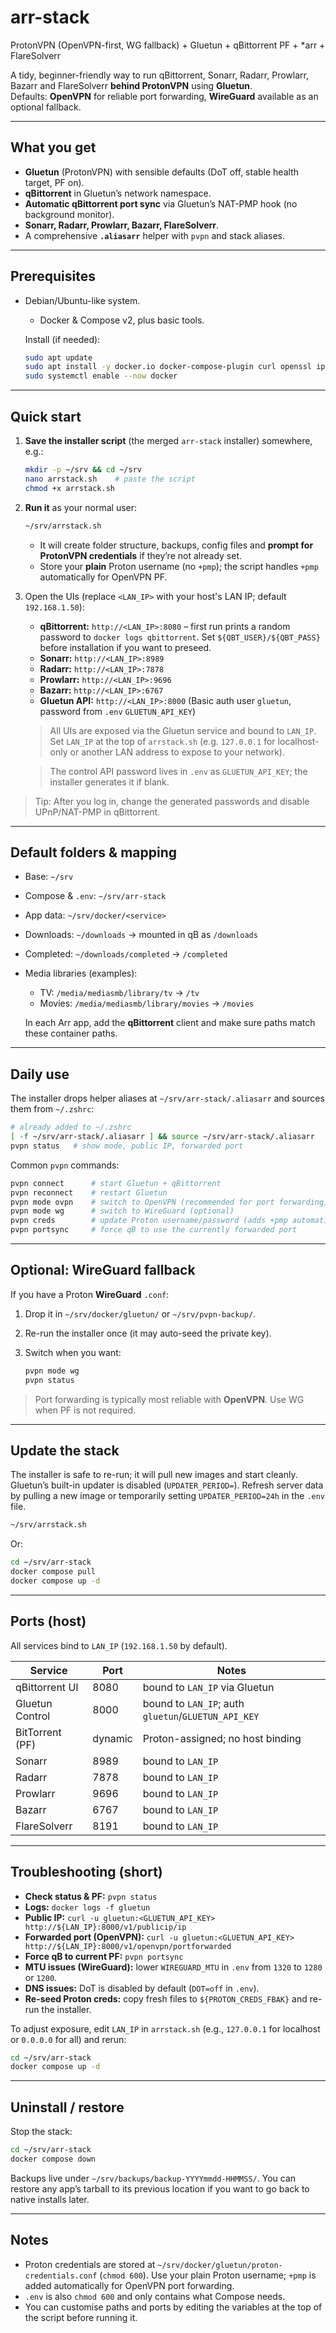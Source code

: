 # arr-stack
ProtonVPN (OpenVPN-first, WG fallback) + Gluetun + qBittorrent PF + *arr + FlareSolverr

A tidy, beginner-friendly way to run qBittorrent, Sonarr, Radarr, Prowlarr, Bazarr and FlareSolverr **behind ProtonVPN** using **Gluetun**.  
Defaults: **OpenVPN** for reliable port forwarding, **WireGuard** available as an optional fallback.

---

## What you get

- **Gluetun** (ProtonVPN) with sensible defaults (DoT off, stable health target, PF on).
- **qBittorrent** in Gluetun’s network namespace.
- **Automatic qBittorrent port sync** via Gluetun’s NAT-PMP hook (no background monitor).
- **Sonarr, Radarr, Prowlarr, Bazarr, FlareSolverr**.
- A comprehensive **`.aliasarr`** helper with `pvpn` and stack aliases.

---

## Prerequisites

- Debian/Ubuntu-like system.
  - Docker & Compose v2, plus basic tools.

  Install (if needed):
  ```bash
  sudo apt update
  sudo apt install -y docker.io docker-compose-plugin curl openssl iproute2
  sudo systemctl enable --now docker
  ```

---

## Quick start

1. **Save the installer script** (the merged `arr-stack` installer) somewhere, e.g.:

   ```bash
   mkdir -p ~/srv && cd ~/srv
   nano arrstack.sh    # paste the script
   chmod +x arrstack.sh
   ```

2. **Run it** as your normal user:

   ```bash
   ~/srv/arrstack.sh
   ```

   * It will create folder structure, backups, config files and **prompt for ProtonVPN credentials** if they’re not already set.
   * Store your **plain** Proton username (no `+pmp`); the script handles `+pmp` automatically for OpenVPN PF.

  3. Open the UIs (replace `<LAN_IP>` with your host's LAN IP; default `192.168.1.50`):

     * **qBittorrent:** `http://<LAN_IP>:8080` – first run prints a random password to `docker logs qbittorrent`. Set `${QBT_USER}/${QBT_PASS}` before installation if you want to preseed.
     * **Sonarr:** `http://<LAN_IP>:8989`
     * **Radarr:** `http://<LAN_IP>:7878`
     * **Prowlarr:** `http://<LAN_IP>:9696`
     * **Bazarr:** `http://<LAN_IP>:6767`
     * **Gluetun API:** `http://<LAN_IP>:8000` (Basic auth user `gluetun`, password from `.env` `GLUETUN_API_KEY`)

     > All UIs are exposed via the Gluetun service and bound to `LAN_IP`. Set `LAN_IP` at the top of `arrstack.sh` (e.g. `127.0.0.1` for localhost-only or another LAN address to expose to your network).

     > The control API password lives in `.env` as `GLUETUN_API_KEY`; the installer generates it if blank.

  > Tip: After you log in, change the generated passwords and disable UPnP/NAT-PMP in qBittorrent.

---

## Default folders & mapping

* Base: `~/srv`
* Compose & `.env`: `~/srv/arr-stack`
* App data: `~/srv/docker/<service>`
* Downloads: `~/downloads` → mounted in qB as `/downloads`
* Completed: `~/downloads/completed` → `/completed`
* Media libraries (examples):

  * TV: `/media/mediasmb/library/tv` → `/tv`
  * Movies: `/media/mediasmb/library/movies` → `/movies`

  In each Arr app, add the **qBittorrent** client and make sure paths match these container paths.

---

## Daily use

The installer drops helper aliases at `~/srv/arr-stack/.aliasarr` and sources them from `~/.zshrc`:

```bash
# already added to ~/.zshrc
[ -f ~/srv/arr-stack/.aliasarr ] && source ~/srv/arr-stack/.aliasarr
pvpn status   # show mode, public IP, forwarded port
```

Common `pvpn` commands:

```bash
pvpn connect      # start Gluetun + qBittorrent
pvpn reconnect    # restart Gluetun
pvpn mode ovpn    # switch to OpenVPN (recommended for port forwarding)
pvpn mode wg      # switch to WireGuard (optional)
pvpn creds        # update Proton username/password (adds +pmp automatically)
pvpn portsync     # force qB to use the currently forwarded port
```

---

## Optional: WireGuard fallback

If you have a Proton **WireGuard** `.conf`:

1. Drop it in `~/srv/docker/gluetun/` or `~/srv/pvpn-backup/`.
2. Re-run the installer once (it may auto-seed the private key).
3. Switch when you want:

   ```bash
   pvpn mode wg
   pvpn status
   ```

> Port forwarding is typically most reliable with **OpenVPN**. Use WG when PF is not required.

---

## Update the stack

  The installer is safe to re-run; it will pull new images and start cleanly. Gluetun’s built-in updater is disabled (`UPDATER_PERIOD=`). Refresh server data by pulling a new image or temporarily setting `UPDATER_PERIOD=24h` in the `.env` file.

```bash
~/srv/arrstack.sh
```

Or:

```bash
cd ~/srv/arr-stack
docker compose pull
docker compose up -d
```

---

## Ports (host)

All services bind to `LAN_IP` (`192.168.1.50` by default).

| Service         | Port | Notes                                 |
| --------------- | ---- | ------------------------------------- |
| qBittorrent UI  | 8080 | bound to `LAN_IP` via Gluetun         |
| Gluetun Control | 8000 | bound to `LAN_IP`; auth `gluetun`/`GLUETUN_API_KEY` |
| BitTorrent (PF) | dynamic | Proton-assigned; no host binding |
| Sonarr          | 8989 | bound to `LAN_IP`                     |
| Radarr          | 7878 | bound to `LAN_IP`                     |
| Prowlarr        | 9696 | bound to `LAN_IP`                     |
| Bazarr          | 6767 | bound to `LAN_IP`                     |
| FlareSolverr    | 8191 | bound to `LAN_IP`                     |

---

## Troubleshooting (short)

* **Check status & PF:** `pvpn status`
* **Logs:** `docker logs -f gluetun`
* **Public IP:** `curl -u gluetun:<GLUETUN_API_KEY> http://${LAN_IP}:8000/v1/publicip/ip`
* **Forwarded port (OpenVPN):** `curl -u gluetun:<GLUETUN_API_KEY> http://${LAN_IP}:8000/v1/openvpn/portforwarded`
* **Force qB to current PF:** `pvpn portsync`
* **MTU issues (WireGuard):** lower `WIREGUARD_MTU` in `.env` from `1320` to `1280` or `1200`.
* **DNS issues:** DoT is disabled by default (`DOT=off` in `.env`).
* **Re-seed Proton creds:** copy fresh files to `${PROTON_CREDS_FBAK}` and re-run the installer.

To adjust exposure, edit `LAN_IP` in `arrstack.sh` (e.g., `127.0.0.1` for localhost or `0.0.0.0` for all) and rerun:

```bash
cd ~/srv/arr-stack
docker compose up -d
```

---

## Uninstall / restore

Stop the stack:

```bash
cd ~/srv/arr-stack
docker compose down
```

Backups live under `~/srv/backups/backup-YYYYmmdd-HHMMSS/`.
You can restore any app’s tarball to its previous location if you want to go back to native installs later.

---

## Notes

* Proton credentials are stored at `~/srv/docker/gluetun/proton-credentials.conf` (`chmod 600`). Use your plain Proton username; `+pmp` is added automatically for OpenVPN port forwarding.
* `.env` is also `chmod 600` and only contains what Compose needs.
* You can customise paths and ports by editing the variables at the top of the script before running it.
